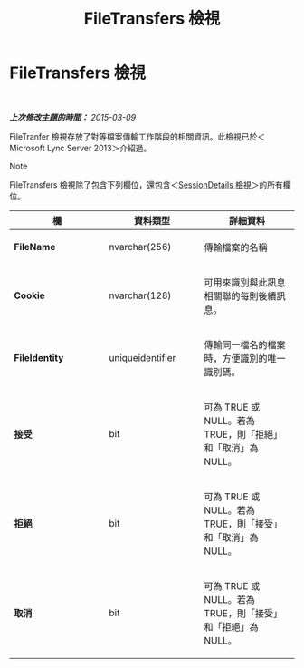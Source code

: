 ﻿---
title: FileTransfers 檢視
TOCTitle: FileTransfers 檢視
ms:assetid: e52c3ad0-152e-4a18-af1c-1aff0d205151
ms:mtpsurl: https://technet.microsoft.com/zh-tw/library/JJ721914(v=OCS.15)
ms:contentKeyID: 49890355
ms.date: 08/24/2015
mtps_version: v=OCS.15
ms.translationtype: HT
---

# FileTransfers 檢視

 

_**上次修改主題的時間：** 2015-03-09_

FileTranfer 檢視存放了對等檔案傳輸工作階段的相關資訊。此檢視已於＜Microsoft Lync Server 2013＞介紹過。

> [!NOTE]  
> FileTransfers 檢視除了包含下列欄位，還包含＜<a href="lync-server-2013-sessiondetails-view.md">SessionDetails 檢視</a>＞的所有欄位。




<table>
<colgroup>
<col style="width: 33%" />
<col style="width: 33%" />
<col style="width: 33%" />
</colgroup>
<thead>
<tr class="header">
<th>欄</th>
<th>資料類型</th>
<th>詳細資料</th>
</tr>
</thead>
<tbody>
<tr class="odd">
<td><p><strong>FileName</strong></p></td>
<td><p>nvarchar(256)</p></td>
<td><p>傳輸檔案的名稱</p></td>
</tr>
<tr class="even">
<td><p><strong>Cookie</strong></p></td>
<td><p>nvarchar(128)</p></td>
<td><p>可用來識別與此訊息相關聯的每則後續訊息。</p></td>
</tr>
<tr class="odd">
<td><p><strong>FileIdentity</strong></p></td>
<td><p>uniqueidentifier</p></td>
<td><p>傳輸同一檔名的檔案時，方便識別的唯一識別碼。</p></td>
</tr>
<tr class="even">
<td><p><strong>接受</strong></p></td>
<td><p>bit</p></td>
<td><p>可為 TRUE 或 NULL。若為 TRUE，則「拒絕」和「取消」為 NULL。</p></td>
</tr>
<tr class="odd">
<td><p><strong>拒絕</strong></p></td>
<td><p>bit</p></td>
<td><p>可為 TRUE 或 NULL。若為 TRUE，則「接受」和「取消」為 NULL。</p></td>
</tr>
<tr class="even">
<td><p><strong>取消</strong></p></td>
<td><p>bit</p></td>
<td><p>可為 TRUE 或 NULL。若為 TRUE，則「接受」和「拒絕」為 NULL。</p></td>
</tr>
</tbody>
</table>

